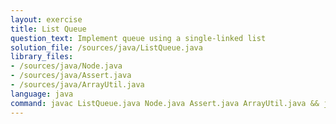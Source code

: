 ```yaml
---
layout: exercise
title: List Queue
question_text: Implement queue using a single-linked list
solution_file: /sources/java/ListQueue.java
library_files:
- /sources/java/Node.java
- /sources/java/Assert.java
- /sources/java/ArrayUtil.java
language: java
command: javac ListQueue.java Node.java Assert.java ArrayUtil.java && java ListQueue
---
```

